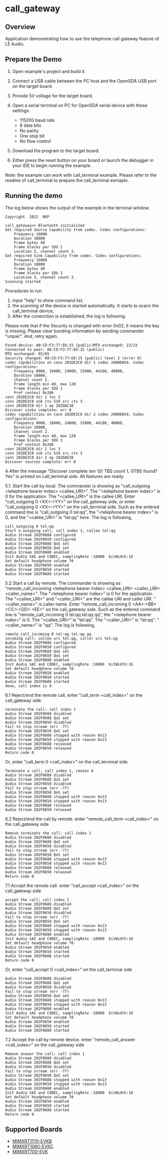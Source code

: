 # call_gateway

## Overview
Application demonstrating how to use the telephone call gateway feature of LE Audio.

## Prepare the Demo

1.  Open example's project and build it.

2.  Connect a USB cable between the PC host and the OpenSDA USB port on the target board.

3.  Provide 5V voltage for the target board.

4.  Open a serial terminal on PC for OpenSDA serial device with these settings:
    - 115200 baud rate
    - 8 data bits
    - No parity
    - One stop bit
    - No flow control

5.  Download the program to the target board.

6.  Either press the reset button on your board or launch the debugger in your IDE to begin running the example.

Note: the example can work with call_terminal example. Please refer to the readme of call_terminal to prepare the call_terminal exmaple.

## Running the demo
The log below shows the output of the example in the terminal window.

~~~~~~~~~~~~~~~~~~~~~~~~~~~~~~~~~~~
Copyright  2022  NXP

call_gateway>> Bluetooth initialized
Get required Source Capability from codec. Codec configurations:
    Frequency 16000
    Duration 10000
    Frame bytes 40
    Frame blocks per SDU 1
    Location 3, channel count 2.
Get required Sink Capability from codec. Codec configurations:
    Frequency 16000
    Duration 10000
    Frame bytes 40
    Frame blocks per SDU 1
    Location 3, channel count 2.
Scanning started

~~~~~~~~~~~~~~~~~~~~~~~~~~~~~~~~~~~

Procedures to run
1. input "help" to show command list,
2. the scanning of the device is started automatically. It starts to scann the call_terminal device,
3. After the conenction is estabilished, the log is following.

Please note that if the Security is changed with error 0x02, it means the key is missing. Please clear bonding information by sending
commander "unpair". And, retry again.
~~~~~~~~~~~~~~~~~~~~~~~~~~~~~~~~~~~
Found device: A0:CD:F3:77:E6:15 (public)MTU exchanged: 23/23
Connected to peer: A0:CD:F3:77:E6:15 (public)
MTU exchanged: 65/65
Security changed: A0:CD:F3:77:E6:15 (public) level 2 (error 0)
codec capabilities on conn 202DE3C0 dir 1 codec 2000D054. Codec configurations:
    Frequency 8000, 16000, 24000, 32000, 44100, 48000,
    Duration 10000,
    Channel count 2.
    Frame length min 40, max 120
    Frame blocks per SDU 1
    Pref context 0x206
conn 202DE3C0 dir 1 loc 3
conn 202DE3C0 snk ctx 519 src ctx 3
conn 202DE3C0 dir 1 ep 202DAC30
Discover sinks complete: err 0
codec capabilities on conn 202DE3C0 dir 2 codec 2000D054. Codec configurations:
    Frequency 8000, 16000, 24000, 32000, 44100, 48000,
    Duration 10000,
    Channel count 2.
    Frame length min 40, max 120
    Frame blocks per SDU 1
    Pref context 0x206
conn 202DE3C0 dir 2 loc 3
conn 202DE3C0 snk ctx 519 src ctx 3
conn 202DE3C0 dir 2 ep 202DAE38
Discover sources complete: err 0
~~~~~~~~~~~~~~~~~~~~~~~~~~~~~~~~~~~
4 After the message "Discover complete (err 0)! TBS count 1, GTBS found? Yes" is printed on call_terminal side. All features are ready.

5.1. Start the call by local.
The commander is showing as "call_outgoing \<telephone bearer index\> \<callee_URI\>". The "\<telephone bearer index\>" is 0 for the application. The "\<callee_URI\>" is the callee URI. Enter "call_outgoing 0 \<XX\>:\<YY\>" on the call_gateway side, or enter "call_outgoing 0 \<XX\>:\<YY\>" on the call_terminal side.
Such as the entered command line is "call_outgoing 0 tel:qq", the "\<telephone bearer index\>" is 0, and the "\<callee_URI\>" is "tel:qq" here.
The log is following,
~~~~~~~~~~~~~~~~~~~~~~~~~~~~~~~~~~~
call_outgoing 0 tel:qq
Start a outgoing call, call index 1, callee tel:qq
Audio Stream 202F0688 configured
Audio Stream 202F0650 configured
Audio Stream 202F0688 QoS set
Audio Stream 202F0650 QoS set
Audio Stream 202F0688 enabled
Init Audio SAI and CODEC, samplingRate :16000  bitWidth:16
Set default headphone volume 70
Audio Stream 202F0650 enabled
Audio Stream 202F0650 started
Audio Stream 202F0688 started
~~~~~~~~~~~~~~~~~~~~~~~~~~~~~~~~~~~
5.2 Start a call by remote.
The commander is showing as "remote_call_incoming \<telephone bearer index\> \<callee_URI\> \<caller_URI\> \<caller_name\>".
The "\<telephone bearer index\>" is 0 for the application. The "\<callee_URI\>" and "\<caller_URI\>" are the callee URI and caller URI. "\<caller_name\>" is caller name. Enter "remote_call_incoming 0 \<AA\>:\<BB\> \<CC\>:\<DD\> \<EE\>" on the call_gateway side.
Such as the entered command line is "remote_call_incoming 0 tel:qq tel:qq qq", the "\<telephone bearer index\>" is 0. The "\<callee_URI\>" is "tel:qq". The "\<caller_URI\>" is "tel:qq". "\<caller_name\>" is "qq".
The log is following,
~~~~~~~~~~~~~~~~~~~~~~~~~~~~~~~~~~~
remote_call_incoming 0 tel:qq tel:qq qq
incoming call: callee uri tel:qq, caller uri tel:qq
Audio Stream 202F0688 configured
Audio Stream 202F0650 configured
Audio Stream 202F0688 QoS set
Audio Stream 202F0650 QoS set
Audio Stream 202F0688 enabled
Init Audio SAI and CODEC, samplingRate :16000  bitWidth:16
Set default headphone volume 70
Audio Stream 202F0650 enabled
Audio Stream 202F0650 started
Audio Stream 202F0688 started
done, call index is 0
~~~~~~~~~~~~~~~~~~~~~~~~~~~~~~~~~~~

6.1 Reject/end the remote call, enter "call_term \<call_index\>" on the call_gateway side
~~~~~~~~~~~~~~~~~~~~~~~~~~~~~~~~~~~
terminate the call: call index 1
Audio Stream 202F0688 disabled
Audio Stream 202F0688 QoS set
Audio Stream 202F0650 disabled
Fail to stop stream (err -77)
Audio Stream 202F0650 QoS set
Audio Stream 202F0688 stopped with reason 0x13
Audio Stream 202F0650 stopped with reason 0x13
Audio Stream 202F0688 released
Audio Stream 202F0650 released
Return code 0
~~~~~~~~~~~~~~~~~~~~~~~~~~~~~~~~~~~
Or, enter "call_term 0 \<call_index\>" on the call_terminal side
~~~~~~~~~~~~~~~~~~~~~~~~~~~~~~~~~~~
Terminate a call, call index 1, reason 6
Audio Stream 202F0688 disabled
Audio Stream 202F0688 QoS set
Audio Stream 202F0650 disabled
Fail to stop stream (err -77)
Audio Stream 202F0650 QoS set
Audio Stream 202F0688 stopped with reason 0x13
Audio Stream 202F0650 stopped with reason 0x13
Audio Stream 202F0688 released
Audio Stream 202F0650 released
~~~~~~~~~~~~~~~~~~~~~~~~~~~~~~~~~~~
6.2 Reject/end the call by remote. enter "remote_call_term \<call_index\>" on the call_gateway side
~~~~~~~~~~~~~~~~~~~~~~~~~~~~~~~~~~~
Remove terminate the call: call index 1
Audio Stream 202F0688 disabled
Audio Stream 202F0688 QoS set
Audio Stream 202F0650 disabled
Fail to stop stream (err -77)
Audio Stream 202F0650 QoS set
Audio Stream 202F0688 stopped with reason 0x13
Audio Stream 202F0650 stopped with reason 0x13
Audio Stream 202F0688 released
Audio Stream 202F0650 released
Return code 0
~~~~~~~~~~~~~~~~~~~~~~~~~~~~~~~~~~~

7.1 Accept the remote call. enter "call_accept \<call_index\>" on the call_gateway side
~~~~~~~~~~~~~~~~~~~~~~~~~~~~~~~~~~~
accept the call: call index 1
Audio Stream 202F0688 disabled
Audio Stream 202F0688 QoS set
Audio Stream 202F0650 disabled
Fail to stop stream (err -77)
Audio Stream 202F0650 QoS set
Audio Stream 202F0688 stopped with reason 0x13
Audio Stream 202F0650 stopped with reason 0x13
Audio Stream 202F0688 enabled
Init Audio SAI and CODEC, samplingRate :16000  bitWidth:16
Set default headphone volume 70
Audio Stream 202F0650 enabled
Audio Stream 202F0650 started
Audio Stream 202F0688 started
Return code 0
~~~~~~~~~~~~~~~~~~~~~~~~~~~~~~~~~~~
Or, enter "call_accept 0 \<call_index\>" on the call_terminal side
~~~~~~~~~~~~~~~~~~~~~~~~~~~~~~~~~~~
Audio Stream 202F0688 disabled
Audio Stream 202F0688 QoS set
Audio Stream 202F0650 disabled
Fail to stop stream (err -77)
Audio Stream 202F0650 QoS set
Audio Stream 202F0688 stopped with reason 0x13
Audio Stream 202F0650 stopped with reason 0x13
Audio Stream 202F0688 enabled
Init Audio SAI and CODEC, samplingRate :16000  bitWidth:16
Set default headphone volume 70
Audio Stream 202F0650 enabled
Audio Stream 202F0650 started
Audio Stream 202F0688 started
~~~~~~~~~~~~~~~~~~~~~~~~~~~~~~~~~~~
7.2 Accept the call by remote device. enter "remote_call_answer \<call_index\>" on the call_gateway side
~~~~~~~~~~~~~~~~~~~~~~~~~~~~~~~~~~~
Remove answer the call: call index 1
Audio Stream 202F0688 disabled
Audio Stream 202F0688 QoS set
Audio Stream 202F0650 disabled
Fail to stop stream (err -77)
Audio Stream 202F0650 QoS set
Audio Stream 202F0688 stopped with reason 0x13
Audio Stream 202F0650 stopped with reason 0x13
Audio Stream 202F0688 enabled
Init Audio SAI and CODEC, samplingRate :16000  bitWidth:16
Set default headphone volume 70
Audio Stream 202F0650 enabled
Audio Stream 202F0650 started
Audio Stream 202F0688 started
Return code 0
~~~~~~~~~~~~~~~~~~~~~~~~~~~~~~~~~~~

## Supported Boards
- [MIMXRT1170-EVKB](../../_boards/evkbmimxrt1170/edgefast_bluetooth_examples/call_gateway/example_board_readme.md)
- [MIMXRT1060-EVKC](../../_boards/evkcmimxrt1060/edgefast_bluetooth_examples/call_gateway/example_board_readme.md)
- [MIMXRT700-EVK](../../_boards/mimxrt700evk/edgefast_bluetooth_examples/call_gateway/example_board_readme.md)
